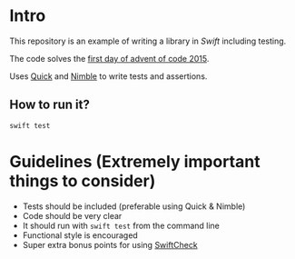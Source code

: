 # Intro

This repository is an example of writing a library in _Swift_ including testing.

The code solves the [first day of advent of code 2015](http://adventofcode.com/2015/day/1).

Uses [Quick](https://github.com/Quick/Quick) and [Nimble](https://github.com/Quick/Nimble) to write tests and assertions.

## How to run it?

`swift test`

# Guidelines (Extremely important things to consider)

* Tests should be included (preferable using Quick & Nimble)
* Code should be very clear
* It should run with `swift test` from the command line
* Functional style is encouraged
* Super extra bonus points for using [SwiftCheck](https://github.com/typelift/SwiftCheck)

